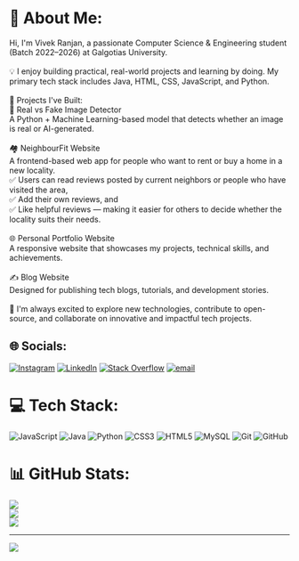 # 💫 About Me:
Hi, I'm Vivek Ranjan, a passionate Computer Science & Engineering student (Batch 2022–2026) at Galgotias University.<br><br>💡 I enjoy building practical, real-world projects and learning by doing. My primary tech stack includes Java, HTML, CSS, JavaScript, and Python.<br><br>🔨 Projects I've Built:<br>🧠 Real vs Fake Image Detector<br>A Python + Machine Learning-based model that detects whether an image is real or AI-generated.<br><br>🏘️ NeighbourFit Website<br>A frontend-based web app for people who want to rent or buy a home in a new locality.<br>✅ Users can read reviews posted by current neighbors or people who have visited the area,<br>✅ Add their own reviews, and<br>✅ Like helpful reviews — making it easier for others to decide whether the locality suits their needs.<br><br>🌐 Personal Portfolio Website<br>A responsive website that showcases my projects, technical skills, and achievements.<br><br>✍️ Blog Website<br>Designed for publishing tech blogs, tutorials, and development stories.<br><br>🎯 I'm always excited to explore new technologies, contribute to open-source, and collaborate on innovative and impactful tech projects.


## 🌐 Socials:
[![Instagram](https://img.shields.io/badge/Instagram-%23E4405F.svg?logo=Instagram&logoColor=white)](https://instagram.com/itz._vivekranjan_4_u) [![LinkedIn](https://img.shields.io/badge/LinkedIn-%230077B5.svg?logo=linkedin&logoColor=white)](https://linkedin.com/in/vivek-ranjan-908481246) [![Stack Overflow](https://img.shields.io/badge/-Stackoverflow-FE7A16?logo=stack-overflow&logoColor=white)](https://stackoverflow.com/users/30814511) [![email](https://img.shields.io/badge/Email-D14836?logo=gmail&logoColor=white)](mailto:ranjanvivek054@gmail.com) 

# 💻 Tech Stack:
![JavaScript](https://img.shields.io/badge/javascript-%23323330.svg?style=for-the-badge&logo=javascript&logoColor=%23F7DF1E) ![Java](https://img.shields.io/badge/java-%23ED8B00.svg?style=for-the-badge&logo=openjdk&logoColor=white) ![Python](https://img.shields.io/badge/python-3670A0?style=for-the-badge&logo=python&logoColor=ffdd54) ![CSS3](https://img.shields.io/badge/css3-%231572B6.svg?style=for-the-badge&logo=css3&logoColor=white) ![HTML5](https://img.shields.io/badge/html5-%23E34F26.svg?style=for-the-badge&logo=html5&logoColor=white) ![MySQL](https://img.shields.io/badge/mysql-4479A1.svg?style=for-the-badge&logo=mysql&logoColor=white) ![Git](https://img.shields.io/badge/git-%23F05033.svg?style=for-the-badge&logo=git&logoColor=white) ![GitHub](https://img.shields.io/badge/github-%23121011.svg?style=for-the-badge&logo=github&logoColor=white)
# 📊 GitHub Stats:
![](https://github-readme-stats.vercel.app/api?username=vivek-023&theme=dark&hide_border=false&include_all_commits=true&count_private=true)<br/>
![](https://nirzak-streak-stats.vercel.app/?user=vivek-023&theme=dark&hide_border=false)<br/>
![](https://github-readme-stats.vercel.app/api/top-langs/?username=vivek-023&theme=dark&hide_border=false&include_all_commits=true&count_private=true&layout=compact)

---
[![](https://visitcount.itsvg.in/api?id=vivek-023&icon=0&color=0)](https://visitcount.itsvg.in)

<!-- Proudly created with GPRM ( https://gprm.itsvg.in ) -->
